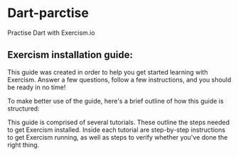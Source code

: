# Dart-parctise
Practise Dart with Exercism.io

## Exercism installation guide:
This guide was created in order to help you get started learning with Exercism. Answer a few questions, follow a few instructions, and you should be ready in no time!

To make better use of the guide, here's a brief outline of how this guide is structured:

This guide is comprised of several tutorials. These outline the steps needed to get Exercism installed. Inside each tutorial are step-by-step instructions to get Exercism running, as well as steps to verify whether you've done the right thing.

